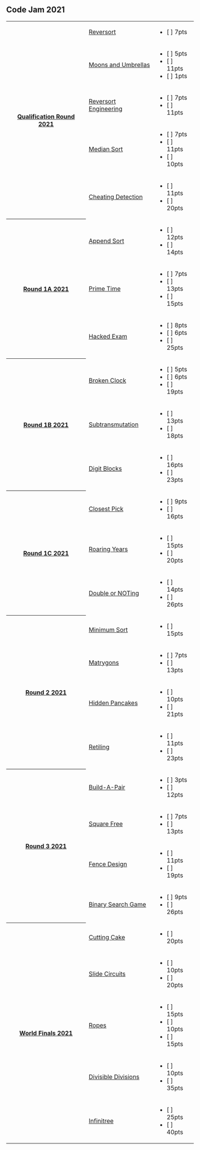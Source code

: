 ## Code Jam 2021

<table>
    <tr>
        <th rowspan="5"><a href="https://codingcompetitions.withgoogle.com/codejam/round/000000000043580a">Qualification Round 2021</a></th>
        <td><a href="https://codingcompetitions.withgoogle.com/codejam/round/000000000043580a/00000000006d0a5c">Reversort</a></td>
        <td>
            <ul>
                <li>[ ] 7pts</li>
            </ul>
        </td>
    </tr>
    <tr>
        <td><a href="https://codingcompetitions.withgoogle.com/codejam/round/000000000043580a/00000000006d1145">Moons and Umbrellas</a></td>
        <td>
            <ul>
                <li>[ ] 5pts</li>
                <li>[ ] 11pts</li>
                <li>[ ] 1pts</li>
            </ul>
        </td>
    </tr>
    <tr>
        <td><a href="https://codingcompetitions.withgoogle.com/codejam/round/000000000043580a/00000000006d12d7">Reversort Engineering</a></td>
        <td>
            <ul>
                <li>[ ] 7pts</li>
                <li>[ ] 11pts</li>
            </ul>
        </td>
    </tr>
    <tr>
        <td><a href="https://codingcompetitions.withgoogle.com/codejam/round/000000000043580a/00000000006d1284">Median Sort</a></td>
        <td>
            <ul>
                <li>[ ] 7pts</li>
                <li>[ ] 11pts</li>
                <li>[ ] 10pts</li>
            </ul>
        </td>
    </tr>
    <tr>
        <td><a href="https://codingcompetitions.withgoogle.com/codejam/round/000000000043580a/00000000006d1155">Cheating Detection</a></td>
        <td>
            <ul>
                <li>[ ] 11pts</li>
                <li>[ ] 20pts</li>
            </ul>
        </td>
    </tr>
    <tr>
        <th rowspan="3"><a href="https://codingcompetitions.withgoogle.com/codejam/round/000000000043585d">Round 1A 2021</a></th>
        <td><a href="https://codingcompetitions.withgoogle.com/codejam/round/000000000043585d/00000000007549e5">Append Sort</a></td>
        <td>
            <ul>
                <li>[ ] 12pts</li>
                <li>[ ] 14pts</li>
            </ul>
        </td>
    </tr>
    <tr>
        <td><a href="https://codingcompetitions.withgoogle.com/codejam/round/000000000043585d/00000000007543d8">Prime Time</a></td>
        <td>
            <ul>
                <li>[ ] 7pts</li>
                <li>[ ] 13pts</li>
                <li>[ ] 15pts</li>
            </ul>
        </td>
    </tr>
    <tr>
        <td><a href="https://codingcompetitions.withgoogle.com/codejam/round/000000000043585d/0000000000754750">Hacked Exam</a></td>
        <td>
            <ul>
                <li>[ ] 8pts</li>
                <li>[ ] 6pts</li>
                <li>[ ] 25pts</li>
            </ul>
        </td>
    </tr>
    <tr>
        <th rowspan="3"><a href="https://codingcompetitions.withgoogle.com/codejam/round/0000000000435baf">Round 1B 2021</a></th>
        <td><a href="https://codingcompetitions.withgoogle.com/codejam/round/0000000000435baf/00000000007ae694">Broken Clock</a></td>
        <td>
            <ul>
                <li>[ ] 5pts</li>
                <li>[ ] 6pts</li>
                <li>[ ] 19pts</li>
            </ul>
        </td>
    </tr>
    <tr>
        <td><a href="https://codingcompetitions.withgoogle.com/codejam/round/0000000000435baf/00000000007ae4aa">Subtransmutation</a></td>
        <td>
            <ul>
                <li>[ ] 13pts</li>
                <li>[ ] 18pts</li>
            </ul>
        </td>
    </tr>
    <tr>
        <td><a href="https://codingcompetitions.withgoogle.com/codejam/round/0000000000435baf/00000000007ae37b">Digit Blocks</a></td>
        <td>
            <ul>
                <li>[ ] 16pts</li>
                <li>[ ] 23pts</li>
            </ul>
        </td>
    </tr>
    <tr>
        <th rowspan="3"><a href="https://codingcompetitions.withgoogle.com/codejam/round/00000000004362d7">Round 1C 2021</a></th>
        <td><a href="https://codingcompetitions.withgoogle.com/codejam/round/00000000004362d7/00000000007c0f00">Closest Pick</a></td>
        <td>
            <ul>
                <li>[ ] 9pts</li>
                <li>[ ] 16pts</li>
            </ul>
        </td>
    </tr>
    <tr>
        <td><a href="https://codingcompetitions.withgoogle.com/codejam/round/00000000004362d7/00000000007c0f01">Roaring Years</a></td>
        <td>
            <ul>
                <li>[ ] 15pts</li>
                <li>[ ] 20pts</li>
            </ul>
        </td>
    </tr>
    <tr>
        <td><a href="https://codingcompetitions.withgoogle.com/codejam/round/00000000004362d7/00000000007c1139">Double or NOTing</a></td>
        <td>
            <ul>
                <li>[ ] 14pts</li>
                <li>[ ] 26pts</li>
            </ul>
        </td>
    </tr>
    <tr>
        <th rowspan="4"><a href="https://codingcompetitions.withgoogle.com/codejam/round/0000000000435915">Round 2 2021</a></th>
        <td><a href="https://codingcompetitions.withgoogle.com/codejam/round/0000000000435915/00000000007dc51c">Minimum Sort</a></td>
        <td>
            <ul>
                <li>[ ] 15pts</li>
            </ul>
        </td>
    </tr>
    <tr>
        <td><a href="https://codingcompetitions.withgoogle.com/codejam/round/0000000000435915/00000000007dbf06">Matrygons</a></td>
        <td>
            <ul>
                <li>[ ] 7pts</li>
                <li>[ ] 13pts</li>
            </ul>
        </td>
    </tr>
    <tr>
        <td><a href="https://codingcompetitions.withgoogle.com/codejam/round/0000000000435915/00000000007dc20c">Hidden Pancakes</a></td>
        <td>
            <ul>
                <li>[ ] 10pts</li>
                <li>[ ] 21pts</li>
            </ul>
        </td>
    </tr>
    <tr>
        <td><a href="https://codingcompetitions.withgoogle.com/codejam/round/0000000000435915/00000000007dc2de">Retiling</a></td>
        <td>
            <ul>
                <li>[ ] 11pts</li>
                <li>[ ] 23pts</li>
            </ul>
        </td>
    </tr>
    <tr>
        <th rowspan="4"><a href="https://codingcompetitions.withgoogle.com/codejam/round/0000000000436142">Round 3 2021</a></th>
        <td><a href="https://codingcompetitions.withgoogle.com/codejam/round/0000000000436142/0000000000813aa8">Build-A-Pair</a></td>
        <td>
            <ul>
                <li>[ ] 3pts</li>
                <li>[ ] 12pts</li>
            </ul>
        </td>
    </tr>
    <tr>
        <td><a href="https://codingcompetitions.withgoogle.com/codejam/round/0000000000436142/0000000000813e1a">Square Free</a></td>
        <td>
            <ul>
                <li>[ ] 7pts</li>
                <li>[ ] 13pts</li>
            </ul>
        </td>
    </tr>
    <tr>
        <td><a href="https://codingcompetitions.withgoogle.com/codejam/round/0000000000436142/0000000000813bc7">Fence Design</a></td>
        <td>
            <ul>
                <li>[ ] 11pts</li>
                <li>[ ] 19pts</li>
            </ul>
        </td>
    </tr>
    <tr>
        <td><a href="https://codingcompetitions.withgoogle.com/codejam/round/0000000000436142/0000000000813e1b">Binary Search Game</a></td>
        <td>
            <ul>
                <li>[ ] 9pts</li>
                <li>[ ] 26pts</li>
            </ul>
        </td>
    </tr>
    <tr>
        <th rowspan="5"><a href="https://codingcompetitions.withgoogle.com/codejam/round/0000000000436329">World Finals 2021</a></th>
        <td><a href="https://codingcompetitions.withgoogle.com/codejam/round/0000000000436329/000000000084fba1">Cutting Cake</a></td>
        <td>
            <ul>
                <li>[ ] 20pts</li>
            </ul>
        </td>
    </tr>
    <tr>
        <td><a href="https://codingcompetitions.withgoogle.com/codejam/round/0000000000436329/000000000084f7b2">Slide Circuits</a></td>
        <td>
            <ul>
                <li>[ ] 10pts</li>
                <li>[ ] 20pts</li>
            </ul>
        </td>
    </tr>
    <tr>
        <td><a href="https://codingcompetitions.withgoogle.com/codejam/round/0000000000436329/000000000084fad0">Ropes</a></td>
        <td>
            <ul>
                <li>[ ] 15pts</li>
                <li>[ ] 10pts</li>
                <li>[ ] 15pts</li>
            </ul>
        </td>
    </tr>
    <tr>
        <td><a href="https://codingcompetitions.withgoogle.com/codejam/round/0000000000436329/000000000084fb3a">Divisible Divisions</a></td>
        <td>
            <ul>
                <li>[ ] 10pts</li>
                <li>[ ] 35pts</li>
            </ul>
        </td>
    </tr>
    <tr>
        <td><a href="https://codingcompetitions.withgoogle.com/codejam/round/0000000000436329/000000000084fc01">Infinitree</a></td>
        <td>
            <ul>
                <li>[ ] 25pts</li>
                <li>[ ] 40pts</li>
            </ul>
        </td>
    </tr>
</table>

